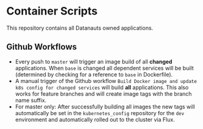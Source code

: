# Container Scripts

This repository contains all Datanauts owned applications.

## Github Workflows
* Every push to `master` will trigger an image build of all **changed** applications. When `base` is changed all dependent services will be built (determined by checking for a reference to `base` in Dockerfile).
* A manual trigger of the Github workflow `Build Docker image and update k8s config for changed services` will build **all** applications. This also works for feature branches and will create image tags with the branch name suffix.
* For master only: After successfully building all images the new tags will automatically be set in the `kubernetes_config` repository for the `dev` environment and automatically rolled out to the cluster via Flux.
